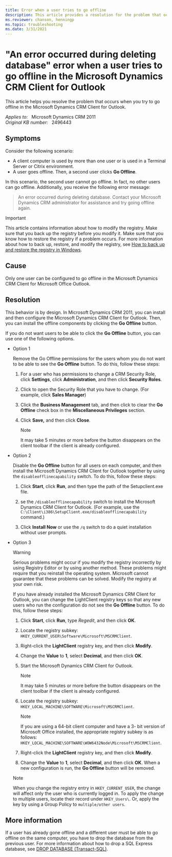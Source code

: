 ```yaml
---
title: Error when a user tries to go offline
description: This article provides a resolution for the problem that occurs when you try to go offline in the Microsoft Dynamics CRM Client for Outlook.
ms.reviewer: chanson, henningp
ms.topic: troubleshooting
ms.date: 3/31/2021
---
```

# "An error occurred during deleting database" error when a user tries to go offline in the Microsoft Dynamics CRM Client for Outlook

This article helps you resolve the problem that occurs when you try to go offline in the Microsoft Dynamics CRM Client for Outlook.

_Applies to:_ &nbsp; Microsoft Dynamics CRM 2011  
_Original KB number:_ &nbsp; 2496443

## Symptoms

Consider the following scenario:

- A client computer is used by more than one user or is used in a Terminal Server or Citrix environment.
- A user goes offline. Then, a second user clicks **Go Offline**.

In this scenario, the second user cannot go offline. In fact, no other users can go offline. Additionally, you receive the following error message:

> An error occurred during deleting database. Contact your Microsoft Dynamics CRM administrator for assistance and try going offline again.

> [!IMPORTANT]
> This article contains information about how to modify the registry. Make sure that you back up the registry before you modify it. Make sure that you know how to restore the registry if a problem occurs. For more information about how to back up, restore, and modify the registry, see [How to back up and restore the registry in Windows](https://support.microsoft.com/help/322756).

## Cause

Only one user can be configured to go offline in the Microsoft Dynamics CRM Client for Microsoft Office Outlook.

## Resolution

This behavior is by design. In Microsoft Dynamics CRM 2011, you can install and then configure the Microsoft Dynamics CRM Client for Outlook. Then, you can install the offline components by clicking the **Go Offline** button.

If you do not want users to be able to click the **Go Offline** button, you can use one of the following options.

- Option 1

    Remove the Go Offline permissions for the users whom you do not want to be able to see the **Go Offline** button. To do this, follow these steps:

    1. For a user who has permissions to change a CRM Security Role, click **Settings**, click **Administration**, and then click **Security Roles**.
    2. Click to open the Security Role that you have to change. (For example, click **Sales Manager**)
    3. Click the **Business Management** tab, and then click to clear the **Go Offline** check box in the **Miscellaneous Privileges** section.
    4. Click **Save,** and then click **Close**.

       > [!NOTE]
       > It may take 5 minutes or more before the button disappears on the client toolbar if the client is already configured.

- Option 2

    Disable the **Go Offline** button for all users on each computer, and then install the Microsoft Dynamics CRM Client for Outlook together by using the `disableofflinecapability` switch. To do this, follow these steps:

    1. Click **Start**, click **Run**, and then type the path of the Setupclient.exe file.

    2. se the `/disableofflinecapability` switch to install the Microsoft Dynamics CRM Client for Outlook. (For example, use the `C:\Client\i386\SetupClient.exe/disableofflinecapability` command.)

    3. Click **Install Now** or use the `/q` switch to do a quiet installation without user prompts.

- Option 3

    > [!WARNING]
    > Serious problems might occur if you modify the registry incorrectly by using Registry Editor or by using another method. These problems might require that you reinstall the operating system. Microsoft cannot guarantee that these problems can be solved. Modify the registry at your own risk.

    If you have already installed the Microsoft Dynamics CRM Client for Outlook, you can change the LightClient registry keys so that any new users who run the configuration do not see the **Go Offline** button. To do this, follow these steps:

    1. Click **Start**, click **Run**, type *Regedit*, and then click **OK**.
    2. Locate the registry subkey: `HKEY_CURRENT_USER\Software\Microsoft\MSCRMClient`.
    3. Right-click the **LightClient** registry key, and then click **Modify**.
    4. Change the **Value** to **1**, select **Decimal**, and then click **OK**.
    5. Start the Microsoft Dynamics CRM Client for Outlook.

       > [!NOTE]
       > It may take 5 minutes or more before the button disappears on the client toolbar if the client is already configured.

    6. Locate the registry subkey: `HKEY_LOCAL_MACHINE\SOFTWARE\Microsoft\MSCRMClient`.

       > [!NOTE]
       > If you are using a 64-bit client computer and have a 3- bit version of Microsoft Office installed, the appropriate registry subkey is as follows:  
       > `HKEY_LOCAL_MACHINE\SOFTWARE\WOW6432Node\Microsoft\MSCRMClient`.

    7. Right-click the **LightClient** registry key, and then click **Modify**.
    8. Change the **Value** to **1**, select **Decimal**, and then click **OK**. When a new configuration is run, the **Go Offline** button will be removed.

    > [!NOTE]
    > When you change the registry entry in `HKEY_CURRENT_USER`, the change will affect only the user who is currently logged in. To apply the change to multiple users, locate their record under `HKEY_Users\`. Or, apply the key by using a Group Policy to `multiple/other users`.

## More information

If a user has already gone offline and a different user must be able to go offline on the same computer, you have to drop the database from the previous user. For more information about how to drop a SQL Express database, see [DROP DATABASE (Transact-SQL)](/sql/t-sql/statements/drop-database-transact-sql).
